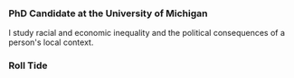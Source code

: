 ### PhD Candidate at the University of Michigan
I study racial and economic inequality and the political consequences of a person's local context.

### Roll Tide
